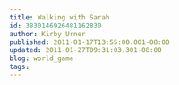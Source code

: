 ```yaml
---
title: Walking with Sarah
id: 3830146926481162830
author: Kirby Urner
published: 2011-01-17T13:55:00.001-08:00
updated: 2011-01-27T09:31:03.301-08:00
blog: world_game
tags: 
---
```


